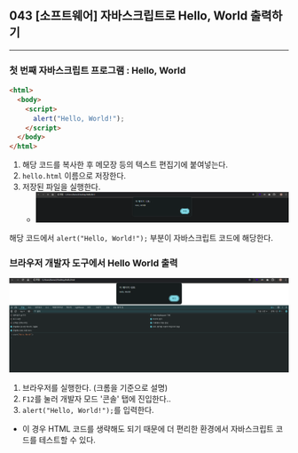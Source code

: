 ## 043 [소프트웨어] 자바스크립트로 Hello, World 출력하기

---

### 첫 번째 자바스크립트 프로그램 : Hello, World
```html
<html>
  <body>
    <script>
      alert("Hello, World!");
    </script>
  </body>
</html>
```
1. 해당 코드를 복사한 후 메모장 등의 텍스트 편집기에 붙여넣는다.
2. `hello.html` 이름으로 저장한다.
3. 저장된 파일을 실행한다.
   - ![윈도우 크롬에서 첫 번째 자바스크립트 프로그램 실행](../../image/02-15.png)

해당 코드에서 `alert("Hello, World!");` 부분이 자바스크립트 코드에 해당한다. 

### 브라우저 개발자 도구에서 Hello World 출력
![크롬 개발자 도구에서 자바스크립트 프로그램 실행](../../image/02-15ex.png)
1. 브라우저를 실행한다. (크롬을 기준으로 설명)
2. `F12`를 눌러 개발자 모드 '콘솔' 탭에 진입한다..
3. `alert("Hello, World!");`를 입력한다.
- 이 경우 HTML 코드를 생략해도 되기 때문에 더 편리한 환경에서 자바스크립트 코드를 테스트할 수 있다.